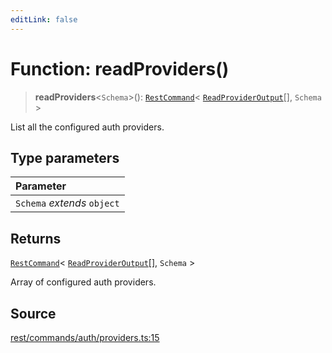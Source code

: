 ```yaml
---
editLink: false
---
```


# Function: readProviders()

> **readProviders**\<`Schema`\>(): [`RestCommand`](../interfaces/interface.RestCommand.md)\<
> [`ReadProviderOutput`](../interfaces/interface.ReadProviderOutput.md)[], `Schema` \>

List all the configured auth providers.

## Type parameters

| Parameter                   |
| :-------------------------- |
| `Schema` _extends_ `object` |

## Returns

[`RestCommand`](../interfaces/interface.RestCommand.md)\<
[`ReadProviderOutput`](../interfaces/interface.ReadProviderOutput.md)[], `Schema` \>

Array of configured auth providers.

## Source

[rest/commands/auth/providers.ts:15](https://github.com/directus/directus/blob/7789a6c53/sdk/src/rest/commands/auth/providers.ts#L15)

